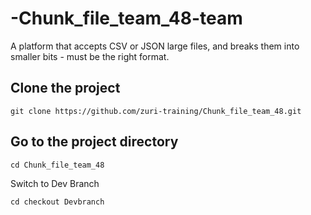 # -Chunk_file_team_48-team
A platform that accepts CSV or JSON large files, and breaks them into smaller bits - must be the right format.


## Clone the project

 ``` git clone https://github.com/zuri-training/Chunk_file_team_48.git ```
## Go to the project directory

 ``` cd Chunk_file_team_48 ```

Switch to Dev Branch

``` cd checkout Devbranch ```